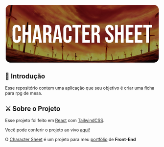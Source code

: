 <div align="center">
<img src="./charactersheetbanner.png" width="500" height="187.5">


<div align="start">

## 🤗 Introdução
Esse repositório contem uma aplicação que seu objetivo é criar uma ficha para rpg de mesa.

## ⚔️ Sobre o Projeto

Esse projeto foi feito em <a href="https://pt-br.reactjs.org" target="_blank">React</a> com <a href="https://tailwindcss.com" target="_blank">TailwindCSS</a>. <br> 

Você pode conferir o projeto ao vivo <a href="https://amoreira2003.github.io/CharacterSheet/">aqui!</a>

O <a href="https://github.com/amoreira2003/CharacterSheet" target="_blank">Character Sheet</a> é um projeto para meu <a href="https://github.com/amoreira2003" target="_blank">portfólio</a> de **Front-End**



  <div>
<div>

